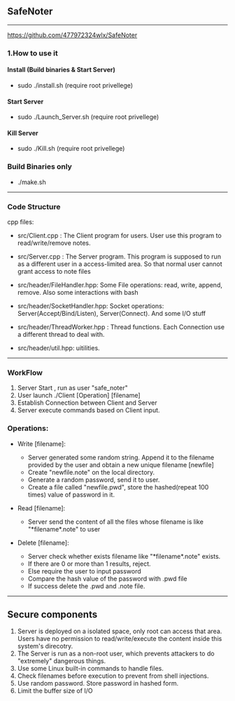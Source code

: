 ## SafeNoter
-----
https://github.com/477972324wlx/SafeNoter

### 1.How to use it
#### Install (Build binaries & Start Server) 
- sudo ./install.sh (require root privellege)

#### Start Server
- sudo ./Launch_Server.sh (require root privellege)

#### Kill Server
- sudo ./Kill.sh (require root privellege)

### Build Binaries only
- ./make.sh 

---
### Code Structure
cpp files:

- src/Client.cpp : The Client program for users. User use this program to read/write/remove notes.

- src/Server.cpp : The Server program. This program is supposed to run as a different user in a access-limited area. So that normal user cannot grant access to note files

- src/header/FileHandler.hpp: Some File operations: read, write, append, remove. Also some interactions with bash

- src/header/SocketHandler.hpp: Socket operations: Server(Accept/Bind/Listen), Server(Connect). And some I/O stuff

- src/header/ThreadWorker.hpp : Thread functions. Each Connection use a different thread to deal with.
- src/header/util.hpp: uitilities.
---

### WorkFlow
1. Server Start , run as user "safe_noter"
2. User launch ./Client [Operation] [filename]
3. Establish Connection between Client and Server
4. Server execute commands based on Client input.

### Operations:
- Write [filename]: 
    - Server generated some random string. Append it to the filename provided by the user and obtain a new unique filename [newfile]
    - Create "newfile.note" on the local directory. 
    - Generate a random password, send it to user. 
    - Create a file called "newfile.pwd", store the hashed(repeat 100 times) value of password in it.

- Read [filename]: 
    - Server send the content of all the files whose filename is like "\*filename\*.note" to user

- Delete [filename]:
    - Server check whether exists filename like "\*filename\*.note" exists.
    - If there are 0 or more than 1 results, reject.
    - Else require the user to input password
    - Compare the hash value of the password with .pwd file
    - If success delete the .pwd and .note file.

---

## Secure components
1. Server is deployed on a isolated space, only root can access that area. Users have no permission to read/write/execute the content inside this system's direcotry.
2. The Server is run as a non-root user, which prevents attackers to do "extremely" dangerous things.
3. Use some Linux built-in commands to handle files.
4. Check filenames before execution to prevent from shell injections.
5. Use random password. Store password in hashed form.
6. Limit the buffer size of I/O



    